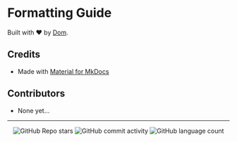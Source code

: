 # Formatting Guide

Built with ❤️ by [Dom](https://github.com/sleepiie).

## Credits

* Made with [Material for MkDocs](https://squidfunk.github.io/mkdocs-material/)

## Contributors

* None yet...


<!-- Footer -->

---

<p align="center">
  <img alt="GitHub Repo stars" src="https://img.shields.io/github/stars/sleepiie/formatting?style=for-the-badge">
  <img alt="GitHub commit activity" src="https://img.shields.io/github/commit-activity/m/sleepiie/formatting?style=for-the-badge">
  <img alt="GitHub language count" src="https://img.shields.io/github/languages/count/sleepiie/formatting?style=for-the-badge">
</p>
